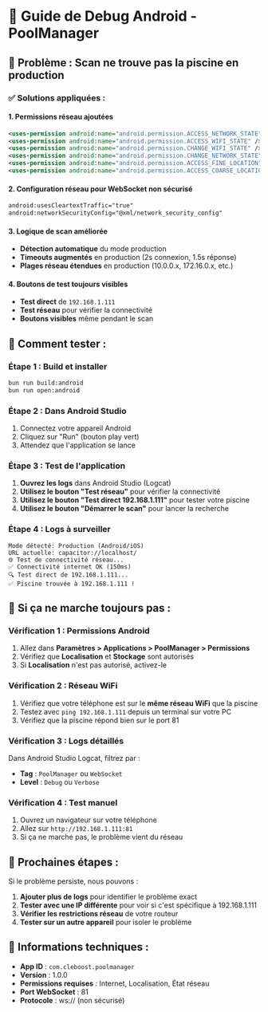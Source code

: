 # 🔧 Guide de Debug Android - PoolManager

## 🚨 Problème : Scan ne trouve pas la piscine en production

### ✅ **Solutions appliquées :**

#### **1. Permissions réseau ajoutées**
```xml
<uses-permission android:name="android.permission.ACCESS_NETWORK_STATE" />
<uses-permission android:name="android.permission.ACCESS_WIFI_STATE" />
<uses-permission android:name="android.permission.CHANGE_WIFI_STATE" />
<uses-permission android:name="android.permission.CHANGE_NETWORK_STATE" />
<uses-permission android:name="android.permission.ACCESS_FINE_LOCATION" />
<uses-permission android:name="android.permission.ACCESS_COARSE_LOCATION" />
```

#### **2. Configuration réseau pour WebSocket non sécurisé**
```xml
android:usesCleartextTraffic="true"
android:networkSecurityConfig="@xml/network_security_config"
```

#### **3. Logique de scan améliorée**
- **Détection automatique** du mode production
- **Timeouts augmentés** en production (2s connexion, 1.5s réponse)
- **Plages réseau étendues** en production (10.0.0.x, 172.16.0.x, etc.)

#### **4. Boutons de test toujours visibles**
- **Test direct** de `192.168.1.111`
- **Test réseau** pour vérifier la connectivité
- **Boutons visibles** même pendant le scan

## 🧪 **Comment tester :**

### **Étape 1 : Build et installer**
```bash
bun run build:android
bun run open:android
```

### **Étape 2 : Dans Android Studio**
1. Connectez votre appareil Android
2. Cliquez sur "Run" (bouton play vert)
3. Attendez que l'application se lance

### **Étape 3 : Test de l'application**
1. **Ouvrez les logs** dans Android Studio (Logcat)
2. **Utilisez le bouton "Test réseau"** pour vérifier la connectivité
3. **Utilisez le bouton "Test direct 192.168.1.111"** pour tester votre piscine
4. **Utilisez le bouton "Démarrer le scan"** pour lancer la recherche

### **Étape 4 : Logs à surveiller**
```
Mode détecté: Production (Android/iOS)
URL actuelle: capacitor://localhost/
🌐 Test de connectivité réseau...
✅ Connectivité internet OK (150ms)
🔍 Test direct de 192.168.1.111...
✅ Piscine trouvée à 192.168.1.111 !
```

## 🔧 **Si ça ne marche toujours pas :**

### **Vérification 1 : Permissions Android**
1. Allez dans **Paramètres > Applications > PoolManager > Permissions**
2. Vérifiez que **Localisation** et **Stockage** sont autorisés
3. Si **Localisation** n'est pas autorisé, activez-le

### **Vérification 2 : Réseau WiFi**
1. Vérifiez que votre téléphone est sur le **même réseau WiFi** que la piscine
2. Testez avec `ping 192.168.1.111` depuis un terminal sur votre PC
3. Vérifiez que la piscine répond bien sur le port 81

### **Vérification 3 : Logs détaillés**
Dans Android Studio Logcat, filtrez par :
- **Tag** : `PoolManager` ou `WebSocket`
- **Level** : `Debug` ou `Verbose`

### **Vérification 4 : Test manuel**
1. Ouvrez un navigateur sur votre téléphone
2. Allez sur `http://192.168.1.111:81`
3. Si ça ne marche pas, le problème vient du réseau

## 🚀 **Prochaines étapes :**

Si le problème persiste, nous pouvons :
1. **Ajouter plus de logs** pour identifier le problème exact
2. **Tester avec une IP différente** pour voir si c'est spécifique à 192.168.1.111
3. **Vérifier les restrictions réseau** de votre routeur
4. **Tester sur un autre appareil** pour isoler le problème

## 📱 **Informations techniques :**

- **App ID** : `com.cleboost.poolmanager`
- **Version** : 1.0.0
- **Permissions requises** : Internet, Localisation, État réseau
- **Port WebSocket** : 81
- **Protocole** : ws:// (non sécurisé)

